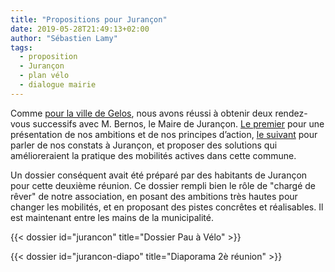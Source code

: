 ```yaml
---
title: "Propositions pour Jurançon"
date: 2019-05-28T21:49:13+02:00
author: "Sébastien Lamy"
tags:
  - proposition
  - Jurançon
  - plan vélo
  - dialogue mairie
---
```


Comme [pour la ville de Gelos], nous avons réussi à obtenir deux rendez-vous
successifs avec M. Bernos, le Maire de Jurançon. [Le premier] pour une 
présentation de nos ambitions et de nos principes d’action, [le suivant] pour 
parler de nos constats à Jurançon, et proposer des solutions qui amélioreraient
la pratique des mobilités actives dans cette commune. 

Un dossier conséquent avait été préparé par des habitants de Jurançon pour 
cette deuxième réunion. Ce dossier rempli bien le rôle de "chargé de rêver" de 
notre association, en posant des ambitions très hautes pour changer les 
mobilités, et en proposant des pistes concrêtes et réalisables. Il est 
maintenant entre les mains de la municipalité.

<div class="pure-g trombi">
{{< dossier id="jurancon" title="Dossier Pau à Vélo" >}}

{{< dossier id="jurancon-diapo" title="Diaporama 2è réunion" >}}
</div>

[pour la ville de Gelos]: /blog/2019/proposition-velo-pour-gelos/
[Le premier]: /ca/2019/#2019-02-25-mairie-jurançon
[le suivant]: /ca/2019/#2019-05-28-mairie-jurançon